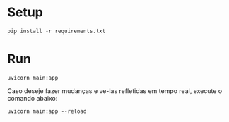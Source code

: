 # Setup

```
pip install -r requirements.txt
```

# Run

```
uvicorn main:app
```

Caso deseje fazer mudanças e ve-las refletidas em tempo real, execute o comando abaixo:

```
uvicorn main:app --reload
```